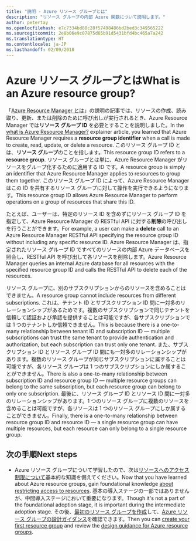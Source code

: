 ```yaml
---
title: "説明 - Azure リソース グループとは"
description: "リソース グループの内部 Azure 関数について説明します。"
author: petertay
ms.openlocfilehash: e7c7334bd88c28f57498486bd2bed3c349565222
ms.sourcegitcommit: 2e8b06e9c07875d65b91d5431bfd4bc465a7a242
ms.translationtype: HT
ms.contentlocale: ja-JP
ms.lasthandoff: 02/09/2018
---
```

# <a name="what-is-an-azure-resource-group"></a><span data-ttu-id="730c1-103">Azure リソース グループとは</span><span class="sxs-lookup"><span data-stu-id="730c1-103">What is an Azure resource group?</span></span>

<span data-ttu-id="730c1-104">「[Azure Resource Manager とは](resource-manager-explainer.md)」の説明の記事では、リソースの作成、読み取り、更新、または削除のために呼び出しが実行されるとき、Azure Resource Manager では**リソース グループ ID** を必要とすることを説明しました。</span><span class="sxs-lookup"><span data-stu-id="730c1-104">In the [what is Azure Resource Manager?](resource-manager-explainer.md) explainer article, you learned that Azure Resource Manager requires a **resource group identifier** when a call is made to create, read, update, or delete a resource.</span></span> <span data-ttu-id="730c1-105">このリソース グループ ID とは、**リソース グループ**のことを指します。</span><span class="sxs-lookup"><span data-stu-id="730c1-105">This resource group ID refers to a **resource group**.</span></span> <span data-ttu-id="730c1-106">リソース グループとは単に、Azure Resource Manager がリソースをグループ化するために適用する ID です。</span><span class="sxs-lookup"><span data-stu-id="730c1-106">A resource group is simply an identifier that Azure Resource Manager applies to resources to group them together.</span></span> <span data-ttu-id="730c1-107">このリソース グループ ID によって、Azure Resource Manager はこの ID を共有するリソース グループに対して操作を実行できるようになります。</span><span class="sxs-lookup"><span data-stu-id="730c1-107">This resource group ID allows Azure Resource Manager to perform operations on a group of resources that share this ID.</span></span>

<span data-ttu-id="730c1-108">たとえば、ユーザーは、特定のリソース ID を含めずにリソース グループ ID を指定して、Azure Resource Manager の RESTful API に対する**削除**の呼び出しを行うことができます。</span><span class="sxs-lookup"><span data-stu-id="730c1-108">For example, a user can make a **delete** call to an Azure Resource Manager RESTful API specifying the resource group ID without including any specific resource ID.</span></span> <span data-ttu-id="730c1-109">Azure Resource Manager は、指定されたリソース グループ ID ですべてのリソースの内部 Azure データベースを照会し、RESTful API を呼び出して各リソースを削除します。</span><span class="sxs-lookup"><span data-stu-id="730c1-109">Azure Resource Manager queries an internal Azure database for all resources with the specified resource group ID and calls the RESTful API to delete each of the resources.</span></span>

<span data-ttu-id="730c1-110">リソース グループに、別のサブスクリプションからのリソースを含めることはできません。</span><span class="sxs-lookup"><span data-stu-id="730c1-110">A resource group cannot include resources from different subscriptions.</span></span> <span data-ttu-id="730c1-111">これは、テナント ID とサブスクリプション ID 間に一対多のリレーションシップがあるためです。複数のサブスクリプションで同じテナントを信頼して認証および承認を提供することは可能ですが、各サブスクリプションでは 1 つのテナントしか信頼できません。</span><span class="sxs-lookup"><span data-stu-id="730c1-111">This is because there is a one-to-many relationship between tenant ID and subscription ID &mdash; multiple subscriptions can trust the same tenant to provide authentication and authorization, but each subscription can trust only one tenant.</span></span> <span data-ttu-id="730c1-112">また、サブスクリプション ID とリソース グループ ID 間にも一対多のリレーションシップがあります。複数のリソース グループが同じサブスクリプションに属することは可能ですが、各リソース グループは 1 つのサブスクリプションにしか属することができません。</span><span class="sxs-lookup"><span data-stu-id="730c1-112">There is also a one-to-many relationship between subscription ID and resource group ID &mdash; multiple resource groups can belong to the same subscription, but each resource group can belong to only one subscription.</span></span> <span data-ttu-id="730c1-113">最後に、リソース グループ ID とリソース ID 間に一対多のリレーションシップがあります。1 つのリソース グループに複数のリソースを含めることは可能ですが、各リソースは 1 つのリソース グループにしか属することができません。</span><span class="sxs-lookup"><span data-stu-id="730c1-113">Finally, there is a one-to-many relationship between resource group ID and resource ID &mdash; a single resource group can have multiple resources, but each resource can only belong to a single resource group.</span></span>

## <a name="next-steps"></a><span data-ttu-id="730c1-114">次の手順</span><span class="sxs-lookup"><span data-stu-id="730c1-114">Next steps</span></span>

* <span data-ttu-id="730c1-115">Azure リソース グループについて学習したので、次は[リソースへのアクセス制限について](/azure/active-directory/active-directory-understanding-resource-access?toc=/azure/architecture/cloud-adoption-guide/toc.json)基本的な知識を備えてください。</span><span class="sxs-lookup"><span data-stu-id="730c1-115">Now that you have learned about Azure resource groups, gain foundational knowledge [about restricting access to resources](/azure/active-directory/active-directory-understanding-resource-access?toc=/azure/architecture/cloud-adoption-guide/toc.json).</span></span> <span data-ttu-id="730c1-116">基本の導入ステージの一部ではありませんが、中間導入ステージにおいて重要になります。</span><span class="sxs-lookup"><span data-stu-id="730c1-116">Though it's not a part of the foundational adoption stage, it is important during the intermediate adoption stage.</span></span> <span data-ttu-id="730c1-117">その後、[最初のリソース グループを作成](/azure/azure-resource-manager/resource-group-portal?toc=/azure/architecture/cloud-adoption-guide/toc.json)して、[Azure リソース グループの設計ガイダンス](resource-group.md)を確認できます。</span><span class="sxs-lookup"><span data-stu-id="730c1-117">Then you can [create your first resource group](/azure/azure-resource-manager/resource-group-portal?toc=/azure/architecture/cloud-adoption-guide/toc.json) and review the [design guidance for Azure resource groups](resource-group.md).</span></span>
